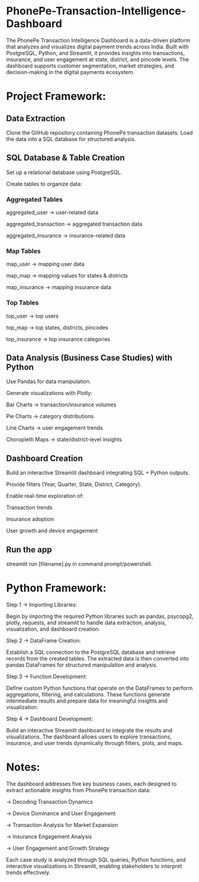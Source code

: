 # PhonePe-Transaction-Intelligence-Dashboard
The PhonePe Transaction Intelligence Dashboard is a data-driven platform that analyzes and visualizes digital payment trends across India. Built with PostgreSQL, Python, and Streamlit, it provides insights into transactions, insurance, and user engagement at state, district, and pincode levels. The dashboard supports customer segmentation, market strategies, and decision-making in the digital payments ecosystem.
# Project Framework:
## Data Extraction
Clone the GitHub repository containing PhonePe transaction datasets.
Load the data into a SQL database for structured analysis.
## SQL Database & Table Creation
Set up a relational database using PostgreSQL.

Create tables to organize data:

### Aggregated Tables
aggregated_user → user-related data

aggregated_transaction → aggregated transaction data

aggregated_insurance → insurance-related data

### Map Tables
map_user → mapping user data

map_map → mapping values for states & districts

map_insurance → mapping insurance data

### Top Tables
top_user → top users

top_map → top states, districts, pincodes

top_insurance → top insurance categories

## Data Analysis (Business Case Studies) with Python
Use Pandas for data manipulation.

Generate visualizations with Plotly:

Bar Charts → transaction/insurance volumes

Pie Charts → category distributions

Line Charts → user engagement trends

Choropleth Maps → state/district-level insights

## Dashboard Creation
Build an interactive Streamlit dashboard integrating SQL + Python outputs.

Provide filters (Year, Quarter, State, District, Category).

Enable real-time exploration of:

Transaction trends

Insurance adoption

User growth and device engagement

## Run the app
streamlit run [filename].py in command prompt/powershell.

# Python Framework:
Step 1 → Importing Libraries:

Begin by importing the required Python libraries such as pandas, psycopg2, plotly, requests, and streamlit to handle data extraction, analysis, visualization, and dashboard creation.

Step 2 → DataFrame Creation:

Establish a SQL connection to the PostgreSQL database and retrieve records from the created tables. The extracted data is then converted into pandas DataFrames for structured manipulation and analysis.

Step 3 → Function Development:

Define custom Python functions that operate on the DataFrames to perform aggregations, filtering, and calculations. These functions generate intermediate results and prepare data for meaningful insights and visualization.

Step 4 → Dashboard Development:

Build an interactive Streamlit dashboard to integrate the results and visualizations. The dashboard allows users to explore transactions, insurance, and user trends dynamically through filters, plots, and maps.

# Notes:
The dashboard addresses five key business cases, each designed to extract actionable insights from PhonePe transaction data:

→ Decoding Transaction Dynamics

→ Device Dominance and User Engagement

→ Transaction Analysis for Market Expansion

→ Insurance Engagement Analysis

→ User Engagement and Growth Strategy

Each case study is analyzed through SQL queries, Python functions, and interactive visualizations in Streamlit, enabling stakeholders to interpret trends effectively.

